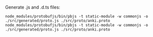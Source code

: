 
Generate .js and .d.ts files: 
```
node_modules/protobufjs/bin/pbjs -t static-module -w commonjs -o ./src/generated/proto.js ./src/proto/anki.proto
node_modules/protobufjs/bin/pbjs -t static-module -w commonjs -o ./src/generated/proto.js ./src/proto/anki.proto
```
